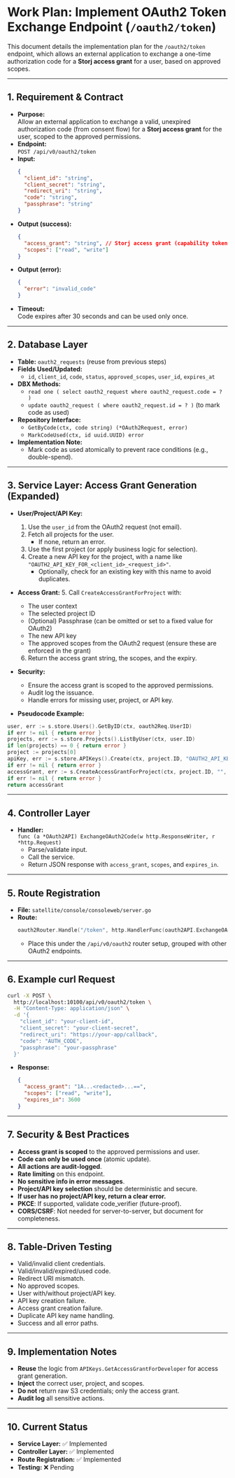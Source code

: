# Work Plan: Implement OAuth2 Token Exchange Endpoint (`/oauth2/token`)

This document details the implementation plan for the `/oauth2/token` endpoint, which allows an external application to exchange a one-time authorization code for a **Storj access grant** for a user, based on approved scopes.

---

## 1. Requirement & Contract

- **Purpose:**  
  Allow an external application to exchange a valid, unexpired authorization code (from consent flow) for a **Storj access grant** for the user, scoped to the approved permissions.
- **Endpoint:**  
  `POST /api/v0/oauth2/token`
- **Input:**  
  ```json
  {
    "client_id": "string",
    "client_secret": "string",
    "redirect_uri": "string",
    "code": "string",
    "passphrase": "string"
  }
  ```
- **Output (success):**
  ```json
  {
    "access_grant": "string", // Storj access grant (capability token)
    "scopes": ["read", "write"]
  }
  ```
- **Output (error):**
  ```json
  {
    "error": "invalid_code"
  }
  ```
- **Timeout:**  
  Code expires after 30 seconds and can be used only once.

---

## 2. Database Layer

- **Table:** `oauth2_requests` (reuse from previous steps)
- **Fields Used/Updated:**
  - `id`, `client_id`, `code`, `status`, `approved_scopes`, `user_id`, `expires_at`
- **DBX Methods:**
  - `read one ( select oauth2_request where oauth2_request.code = ? )`
  - `update oauth2_request ( where oauth2_request.id = ? )` (to mark code as used)
- **Repository Interface:**
  - `GetByCode(ctx, code string) (*OAuth2Request, error)`
  - `MarkCodeUsed(ctx, id uuid.UUID) error`
- **Implementation Note:**  
  - Mark code as used atomically to prevent race conditions (e.g., double-spend).

---

## 3. Service Layer: Access Grant Generation (Expanded)

- **User/Project/API Key:**
  1. Use the `user_id` from the OAuth2 request (not email).
  2. Fetch all projects for the user.
     - If none, return an error.
  3. Use the first project (or apply business logic for selection).
  4. Create a new API key for the project, with a name like `"OAUTH2_API_KEY_FOR_<client_id>_<request_id>"`.
     - Optionally, check for an existing key with this name to avoid duplicates.

- **Access Grant:**
  5. Call `CreateAccessGrantForProject` with:
     - The user context
     - The selected project ID
     - (Optional) Passphrase (can be omitted or set to a fixed value for OAuth2)
     - The new API key
     - The approved scopes from the OAuth2 request (ensure these are enforced in the grant)
  6. Return the access grant string, the scopes, and the expiry.

- **Security:**
  - Ensure the access grant is scoped to the approved permissions.
  - Audit log the issuance.
  - Handle errors for missing user, project, or API key.

- **Pseudocode Example:**

```go
user, err := s.store.Users().GetByID(ctx, oauth2Req.UserID)
if err != nil { return error }
projects, err := s.store.Projects().ListByUser(ctx, user.ID)
if len(projects) == 0 { return error }
project := projects[0]
apiKey, err := s.store.APIKeys().Create(ctx, project.ID, "OAUTH2_API_KEY_FOR_"+clientID)
if err != nil { return error }
accessGrant, err := s.CreateAccessGrantForProject(ctx, project.ID, "", nil, nil, apiKey, approvedScopes)
if err != nil { return error }
return accessGrant
```

---

## 4. Controller Layer

- **Handler:**  
  `func (a *OAuth2API) ExchangeOAuth2Code(w http.ResponseWriter, r *http.Request)`
  - Parse/validate input.
  - Call the service.
  - Return JSON response with `access_grant`, `scopes`, and `expires_in`.

---

## 5. Route Registration

- **File:** `satellite/console/consoleweb/server.go`
- **Route:**
  ```go
  oauth2Router.Handle("/token", http.HandlerFunc(oauth2API.ExchangeOAuth2Code)).Methods(http.MethodPost, http.MethodOptions)
  ```
  - Place this under the `/api/v0/oauth2` router setup, grouped with other OAuth2 endpoints.

---

## 6. Example curl Request

```sh
curl -X POST \
  http://localhost:10100/api/v0/oauth2/token \
  -H "Content-Type: application/json" \
  -d '{
    "client_id": "your-client-id",
    "client_secret": "your-client-secret",
    "redirect_uri": "https://your-app/callback",
    "code": "AUTH_CODE",
    "passphrase": "your-passphrase"
  }'
```
- **Response:**
  ```json
  {
    "access_grant": "1A...<redacted>...==",
    "scopes": ["read", "write"],
    "expires_in": 3600
  }
  ```

---

## 7. Security & Best Practices

- **Access grant is scoped** to the approved permissions and user.
- **Code can only be used once** (atomic update).
- **All actions are audit-logged**.
- **Rate limiting** on this endpoint.
- **No sensitive info in error messages**.
- **Project/API key selection** should be deterministic and secure.
- **If user has no project/API key, return a clear error.**
- **PKCE**: If supported, validate code_verifier (future-proof).
- **CORS/CSRF**: Not needed for server-to-server, but document for completeness.

---

## 8. Table-Driven Testing

- Valid/invalid client credentials.
- Valid/invalid/expired/used code.
- Redirect URI mismatch.
- No approved scopes.
- User with/without project/API key.
- API key creation failure.
- Access grant creation failure.
- Duplicate API key name handling.
- Success and all error paths.

---

## 9. Implementation Notes

- **Reuse** the logic from `APIKeys.GetAccessGrantForDeveloper` for access grant generation.
- **Inject** the correct user, project, and scopes.
- **Do not** return raw S3 credentials; only the access grant.
- **Audit log** all sensitive actions.

---

## 10. Current Status

- **Service Layer:** ✅ Implemented
- **Controller Layer:** ✅ Implemented
- **Route Registration:** ✅ Implemented
- **Testing:** ❌ Pending